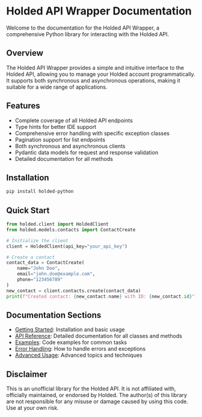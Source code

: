 # Holded API Wrapper Documentation

Welcome to the documentation for the Holded API Wrapper, a comprehensive Python library for interacting with the Holded API.

## Overview

The Holded API Wrapper provides a simple and intuitive interface to the Holded API, allowing you to manage your Holded account programmatically. It supports both synchronous and asynchronous operations, making it suitable for a wide range of applications.

## Features

- Complete coverage of all Holded API endpoints
- Type hints for better IDE support
- Comprehensive error handling with specific exception classes
- Pagination support for list endpoints
- Both synchronous and asynchronous clients
- Pydantic data models for request and response validation
- Detailed documentation for all methods

## Installation

```bash
pip install holded-python
```

## Quick Start

```python
from holded.client import HoldedClient
from holded.models.contacts import ContactCreate

# Initialize the client
client = HoldedClient(api_key="your_api_key")

# Create a contact
contact_data = ContactCreate(
    name="John Doe",
    email="john.doe@example.com",
    phone="123456789"
)
new_contact = client.contacts.create(contact_data)
print(f"Created contact: {new_contact.name} with ID: {new_contact.id}")
```

## Documentation Sections

- [Getting Started](getting_started.md): Installation and basic usage
- [API Reference](api_reference/index.md): Detailed documentation for all classes and methods
- [Examples](examples.md): Code examples for common tasks
- [Error Handling](error_handling.md): How to handle errors and exceptions
- [Advanced Usage](advanced_usage.md): Advanced topics and techniques

## Disclaimer

This is an unofficial library for the Holded API. It is not affiliated with, officially maintained, or endorsed by Holded. The author(s) of this library are not responsible for any misuse or damage caused by using this code. Use at your own risk. 